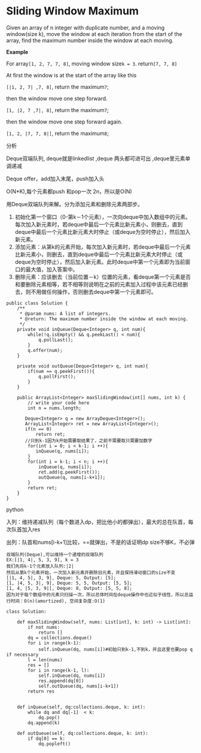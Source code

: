 # Sliding Window Maximum

Given an array of n integer with duplicate number, and a moving window\(size k\), move the window at each iteration from the start of the array, find the maximum number inside the window at each moving.

**Example**

For array`[1, 2, 7, 7, 8]`, moving window size`k = 3`. return`[7, 7, 8]`

At first the window is at the start of the array like this

`[|1, 2, 7| ,7, 8]`, return the maximum`7`;

then the window move one step forward.

`[1, |2, 7 ,7|, 8]`, return the maximum`7`;

then the window move one step forward again.

`[1, 2, |7, 7, 8|]`, return the maximum`8`;

分析

Deque双端队列, deque就是linkedlist ,deque 两头都可进可出 ,deque里元素单调递减

Deque offer，add加入末尾，push加入头

O\(N\*K\),每个元素都push 和pop一次 2n，所以是O\(N\)

用Deque双端队列来解。分为添加元素和删除元素两部步。

1. 初始化第一个窗口（0-第k－1个元素），一次向deque中加入数组中的元素。每次加入新元素时，若deque中最后一个元素比新元素小，则删去，直到deque中最后一个元素比新元素大时停止（或deque为空时停止），然后加入新元素。
2. 添加元素：从第k的元素开始，每次加入新元素时，若deque中最后一个元素比新元素小，则删去，直到deque中最后一个元素比新元素大时停止（或deque为空时停止），然后加入新元素。此时deque中第一个元素即为当前窗口的最大值，加入答案中。
3. 删除元素：应该删去（当前位置－k）位置的元素，看deque第一个元素是否和要删除元素相等，若不相等则说明在之前的元素加入过程中该元素已经删去，则不用做任何操作，否则删去deque中第一个元素即可。

```text
public class Solution {
    /**
     * @param nums: A list of integers.
     * @return: The maximum number inside the window at each moving.
     */
    private void inQueue(Deque<Integer> q, int num){
        while(!q.isEmpty() && q.peekLast() < num){
            q.pollLast();
        }
        q.offer(num);
    }

    private void outQueue(Deque<Integer> q, int num){
        if(num == q.peekFirst()){
            q.pollFirst();
        }
    }

    public ArrayList<Integer> maxSlidingWindow(int[] nums, int k) {
        // write your code here
        int n = nums.length;

       Deque<Integer> q = new ArrayDeque<Integer>();
       ArrayList<Integer> ret = new ArrayList<Integer>();
       if(n == 0)
           return ret;
       //只到k-1因为k开始需要取结果了，之前不需要取只需要加数字
        for(int i = 0; i < k-1; i ++){
           inQueue(q, nums[i]);
        }
        for(int i = k-1; i < n; i ++){
            inQueue(q, nums[i]);
            ret.add(q.peekFirst());
            outQueue(q, nums[i-k+1]);
        }
        return ret;
    }
}
```

python

入列：维持递减队列（每个数进入dp，把比他小的都弹出），最大的总在队首，每次队首加入res

出列：队首和nums\[i-k+1\]比较，==就弹出，不是的话证明dp size不够K，不必弹

```text
双端队列(Deque),可以维持一个递增的双端队列
EX:[|1, 4|, 5, 3, 9], k = 3
我们先将k-1个元素放入队列:|2|
然后从第k个元素开始，一次加入新元素并删除旧元素，并且保持滑动窗口的size不变
[|1, 4, 5|, 3, 9], Deque: 5, Output: [5];
[1, |4, 5, 3|, 9], Deque: 5, 5, Output: [5, 5];
[1, 4, |5, 3, 9|], Deque: 8, Output: [5, 5, 8];
因为对于每个数组中的元素只扫描一次，所以总体时间在deque操作中也近似于线性，所以总运行时间：O(n)(amortized), 空间复杂度:O(1)
```

```text
class Solution:

    def maxSlidingWindow(self, nums: List[int], k: int) -> List[int]:
        if not nums:
            return []
        dq = collections.deque()
        for i in range(k-1):
            self.inQueue(dq, nums[i])#初始只到k-1,不到k，并且这里也要pop q if necessary
        l = len(nums)
        res = []
        for i in range(k-1, l):
            self.inQueue(dq, nums[i])
            res.append(dq[0])
            self.outQueue(dq, nums[i-k+1])
        return res


    def inQueue(self, dq:collections.deque, k: int):
        while dq and dq[-1]  < k:
            dq.pop()
        dq.append(k)

    def outQueue(self, dq:collections.deque, k: int):
        if dq[0] == k:
            dq.popleft()
```

